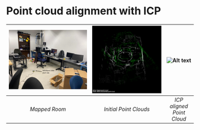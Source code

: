 # Point cloud alignment with ICP

![Alt text](assets/MappedRoom.png)|![Alt text](assets/Lidar.png)|![Alt text](assets/Lidar.gif)
:--:|:--:|:--:
*Mapped Room*| *Initial Point Clouds*|*ICP aligned Point Cloud*
